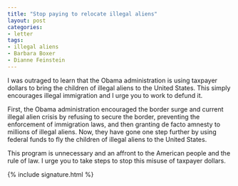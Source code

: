 ```yaml
---
title: "Stop paying to relocate illegal aliens"
layout: post
categories:
- letter
tags:
- illegal aliens
- Barbara Boxer
- Dianne Feinstein
---
```


I was outraged to learn that the Obama administration is using taxpayer dollars to bring the children of illegal aliens to the United States. This simply encourages illegal immigration and I urge you to work to defund it.

First, the Obama administration encouraged the border surge and current illegal alien crisis by refusing to secure the border, preventing the enforcement of immigration laws, and then granting de facto amnesty to millions of illegal aliens. Now, they have gone one step further by using federal funds to fly the children of illegal aliens to the United States.

This program is unnecessary and an affront to the American people and the rule of law. I urge you to take steps to stop this misuse of taxpayer dollars.

{% include signature.html %}
